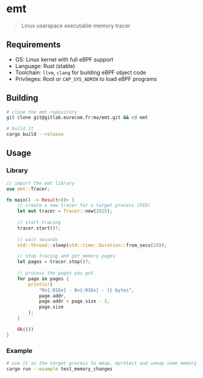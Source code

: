 # emt
> Linux userspace executable memory tracer


## Requirements
- OS: Linux kernel with full eBPF support
- Language: Rust (stable)
- Toolchain: `llvm`, `clang` for building eBPF object code
- Privileges: Root or `CAP_SYS_ADMIN` to load eBPF programs


## Building
```bash
# clone the emt repository
git clone git@gitlab.eurecom.fr:ma/emt.git && cd emt

# build it
cargo build --release
```

## Usage

### Library
```rust
// import the emt library
use emt::Tracer;

fn main() -> Result<()> {
    // create a new tracer for a target process (PID)
    let mut tracer = Tracer::new(2025);
    
    // start tracing
    tracer.start()?;
    
    // wait seconds
    std::thread::sleep(std::time::Duration::from_secs(10));

    // stop tracing and get memory pages
    let pages = tracer.stop()?;
    
    // process the pages you got
    for page in pages {
        println!(
            "0x{:016x} - 0x{:016x} - {} bytes", 
            page.addr, 
            page.addr + page.size - 1,
            page.size
        );
    }

    Ok(())
}
```

### Example
```bash
# use it as the target process to mmap, mprotect and unmap some memory
cargo run --example test_memory_changes
```

